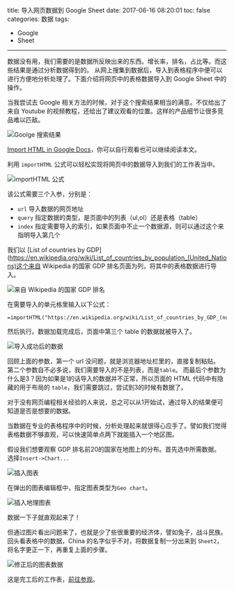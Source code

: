 title: 导入网页数据到 Google Sheet
date: 2017-06-16 08:20:01
toc: false
categories: 数据
tags:
- Google
- Sheet
---

数据没有用，我们需要的是数据所反映出来的东西。增长率，排名，占比等。而这些结果是通过分析数据得到的。
从网上搜集到数据后，导入到表格程序中便可以进行方便地分析处理了。下面介绍将网页中的表格数据导入到 Google Sheet 中的操作。
<!-- more -->

当我尝试去 Google 相关方法的时候，对于这个搜索结果相当的满意。不仅给出了来自 Youtube 的视频教程，还给出了建议观看的位置。这样的产品细节让很多竞品难以匹敌。

![Goolge 搜索结果](1.jpg)

[Import HTML in Google Docs](https://www.youtube.com/watch?v=95c0OlsjKgU)，你可以自行观看也可以继续阅读本文。

利用 `importHTML` 公式可以轻松实现将网页中的数据导入到我们的工作表当中。

![importHTML 公式](2.jpg)

该公式需要三个入参，分别是：
- `url` 导入数据的网页地址
- `query` 指定数据的类型，是页面中的列表（ul,ol）还是表格（table）
- `index` 指定需要导入的索引，如果页面中不止一个数据源，则可以通过这个来指明导入第几个

我们以 [List of countries by GDP](https://en.wikipedia.org/wiki/List_of_countries_by_population_(United_Nations)这个来自 Wikipedia 的国家 GDP 排名页面为列，将其中的表格数据进行导入。

![来自 Wikipedia 的国家 GDP 排名](3.jpg)

在需要导入的单元格里输入以下公式：

```
=importHTML("https://en.wikipedia.org/wiki/List_of_countries_by_GDP_(nominal)","table",3)
```

然后执行。数据加载完成后，页面中第三个 table 的数据就被导入了。

![导入成功后的数据](5.jpg)

回顾上面的参数，第一个 url 没问题，就是浏览器地址栏里的，直接复制粘贴。
第二个参数自不必多说，我们需要导入的不是列表，而是`table`。
而最后个参数为什么是3？因为如果是1的话导入的数据并不正常，所以页面的 HTML 代码中有隐藏的用于布局的 `table`，我们需要跳过，尝试到3的时候有数据了。

对于没有网页编程相关经验的人来说，总之可以从1开始试，通过导入的结果便可知道是否是想要的数据。

当数据在专业的表格程序中的时候，分析处理起来就很得心应手了。譬如我们觉得表格数据不够直观，可以快速简单点两下就能插入一个地区图。

假设我们想要观察 GDP 排名前20的国家在地图上的分布。首先选中所需数据。
选择`Insert->Chart...`

![插入图表](6.jpg)

在弹出的图表编辑框中，指定图表类型为`Geo chart`。

![插入地理图表](7.jpg)

数据一下子就直观起来了！

但通过图片看出问题来了，也就是少了些很重要的经济体，譬如兔子，战斗民族。
回头看表格中的数据，China 的名字似乎不对，将数据复制一分出来到 `Sheet2`，将名字更正一下，再重复上面的步骤。

![修正后的图表数据](8.jpg)

这是完工后的工作表，[前往参观](https://docs.google.com/spreadsheets/d/10N5-jwkD-J36XntGC3hsUN-Wo5V_McaUrBVyx0pjQ3A/edit?usp=sharing)。
